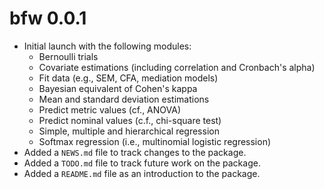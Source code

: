 # bfw 0.0.1

* Initial launch with the following modules:
    + Bernoulli trials
    + Covariate estimations (including correlation and Cronbach's alpha)
    + Fit data (e.g., SEM, CFA, mediation models)
    + Bayesian equivalent of Cohen's kappa
    + Mean and standard deviation estimations
    + Predict metric values (cf., ANOVA)
    + Predict nominal values (c.f., chi-square test)
    + Simple, multiple and hierarchical regression
    + Softmax regression (i.e., multinomial logistic regression)
* Added a `NEWS.md` file to track changes to the package.
* Added a `TODO.md` file to track future work on the package.
* Added a `README.md` file as an introduction to the package.